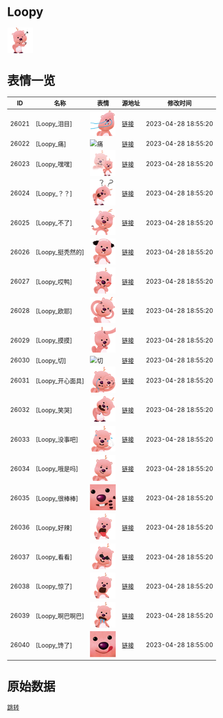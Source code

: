 # Loopy

<img src="./cover.png" height="60" alt="cover" />

# 表情一览

|ID|名称|表情|源地址|修改时间|
|----|----|----|----|----|
|26021|[Loopy_泪目]|<img src="./pic/026021_%5BLoopy_泪目%5D.png" height="60" alt="泪目"/>|[链接](https://i0.hdslb.com/bfs/garb/9ea44776831f0f068a33ea080dcb2638481f994e.png)|2023-04-28 18:55:20|
|26022|[Loopy_痛]|<img src="./pic/026022_%5BLoopy_痛%5D.png" height="60" alt="痛"/>|[链接](https://i0.hdslb.com/bfs/garb/a93f38c48dbe49a438ecc476e2091259dc2b4305.png)|2023-04-28 18:55:20|
|26023|[Loopy_嘿嘿]|<img src="./pic/026023_%5BLoopy_嘿嘿%5D.png" height="60" alt="嘿嘿"/>|[链接](https://i0.hdslb.com/bfs/garb/cd89a624a4df779959097f37095da5351969836b.png)|2023-04-28 18:55:20|
|26024|[Loopy_？？]|<img src="./pic/026024_%5BLoopy_？？%5D.png" height="60" alt="？？"/>|[链接](https://i0.hdslb.com/bfs/garb/1ec24398451d23d30e3870b658f0e688cb43f7b2.png)|2023-04-28 18:55:20|
|26025|[Loopy_不了]|<img src="./pic/026025_%5BLoopy_不了%5D.png" height="60" alt="不了"/>|[链接](https://i0.hdslb.com/bfs/garb/e3265972ac4f7102a4a57333220f521323d4d5a0.png)|2023-04-28 18:55:20|
|26026|[Loopy_挺秃然的]|<img src="./pic/026026_%5BLoopy_挺秃然的%5D.png" height="60" alt="挺秃然的"/>|[链接](https://i0.hdslb.com/bfs/garb/eddd8f0fd73f696b13bcd0a3800f3f78b46ee0f4.png)|2023-04-28 18:55:20|
|26027|[Loopy_哎鸭]|<img src="./pic/026027_%5BLoopy_哎鸭%5D.png" height="60" alt="哎鸭"/>|[链接](https://i0.hdslb.com/bfs/garb/ca4e57e3eea5b89cdcbd56ee246fed7654e89592.png)|2023-04-28 18:55:20|
|26028|[Loopy_欧耶]|<img src="./pic/026028_%5BLoopy_欧耶%5D.png" height="60" alt="欧耶"/>|[链接](https://i0.hdslb.com/bfs/garb/e7dd3bdafb1dc3d1452e50373afb7a2a83b6881f.png)|2023-04-28 18:55:20|
|26029|[Loopy_摸摸]|<img src="./pic/026029_%5BLoopy_摸摸%5D.png" height="60" alt="摸摸"/>|[链接](https://i0.hdslb.com/bfs/garb/9739ba30b0724e3445e2c1aa332821813eaa89fe.png)|2023-04-28 18:55:20|
|26030|[Loopy_切]|<img src="./pic/026030_%5BLoopy_切%5D.png" height="60" alt="切"/>|[链接](https://i0.hdslb.com/bfs/garb/f20cff4b37282e124e11704907e6b3d3af9a2caf.png)|2023-04-28 18:55:20|
|26031|[Loopy_开心面具]|<img src="./pic/026031_%5BLoopy_开心面具%5D.png" height="60" alt="开心面具"/>|[链接](https://i0.hdslb.com/bfs/garb/aa5707134b7e70e9b90b20ea7cd0674f8285f7a8.png)|2023-04-28 18:55:20|
|26032|[Loopy_笑哭]|<img src="./pic/026032_%5BLoopy_笑哭%5D.png" height="60" alt="笑哭"/>|[链接](https://i0.hdslb.com/bfs/garb/9b73785617f5237c6b22965d3d9f85b2cbfe8256.png)|2023-04-28 18:55:20|
|26033|[Loopy_没事吧]|<img src="./pic/026033_%5BLoopy_没事吧%5D.png" height="60" alt="没事吧"/>|[链接](https://i0.hdslb.com/bfs/garb/91c0a833280a6eebf255d407c31708f6f4a0ee44.png)|2023-04-28 18:55:20|
|26034|[Loopy_哦是吗]|<img src="./pic/026034_%5BLoopy_哦是吗%5D.png" height="60" alt="哦是吗"/>|[链接](https://i0.hdslb.com/bfs/garb/cb5af111a5d1aca270fb13bb656a7603c35c902b.png)|2023-04-28 18:55:20|
|26035|[Loopy_很棒棒]|<img src="./pic/026035_%5BLoopy_很棒棒%5D.png" height="60" alt="很棒棒"/>|[链接](https://i0.hdslb.com/bfs/garb/bc1e65befb21f2c1f8b742e7833c2d66feb6164d.png)|2023-04-28 18:55:20|
|26036|[Loopy_好辣]|<img src="./pic/026036_%5BLoopy_好辣%5D.png" height="60" alt="好辣"/>|[链接](https://i0.hdslb.com/bfs/garb/d709de0e33637d3e23fdf2e85a23ed1001a5c181.png)|2023-04-28 18:55:20|
|26037|[Loopy_看看]|<img src="./pic/026037_%5BLoopy_看看%5D.png" height="60" alt="看看"/>|[链接](https://i0.hdslb.com/bfs/garb/5cc6070a5cc3748d280af019c0ada13ab3939fe0.png)|2023-04-28 18:55:20|
|26038|[Loopy_惊了]|<img src="./pic/026038_%5BLoopy_惊了%5D.png" height="60" alt="惊了"/>|[链接](https://i0.hdslb.com/bfs/garb/a2acc60a283877ba10e5824e7f5d878bec393c40.png)|2023-04-28 18:55:20|
|26039|[Loopy_啊巴啊巴]|<img src="./pic/026039_%5BLoopy_啊巴啊巴%5D.png" height="60" alt="啊巴啊巴"/>|[链接](https://i0.hdslb.com/bfs/garb/7d6270ed1a82455cd24fbba027a86985af3c461c.png)|2023-04-28 18:55:20|
|26040|[Loopy_馋了]|<img src="./pic/026040_%5BLoopy_馋了%5D.png" height="60" alt="馋了"/>|[链接](https://i0.hdslb.com/bfs/garb/bbab7b383efa6ee7676b4d69b5cbeeaac3663862.png)|2023-04-28 18:55:00|

# 原始数据

[跳转](./raw.json)

